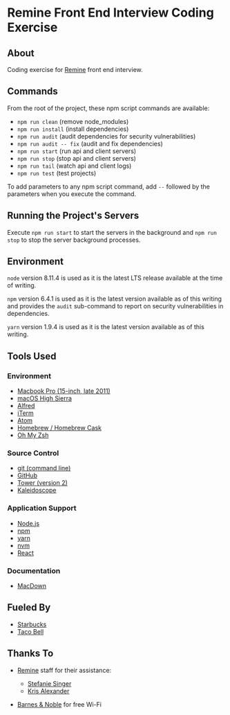# Remine Front End Interview Coding Exercise #

## About ##

Coding exercise for [Remine](https://www.remine.com) front end interview.

## Commands ##

From the root of the project, these npm script commands are available:

* `npm run clean` (remove node_modules)
* `npm run install` (install dependencies)
* `npm run audit` (audit dependencies for security vulnerabilities)
* `npm run audit -- fix` (audit and fix dependencies)
* `npm run start` (run api and client servers)
* `npm run stop` (stop api and client servers)
* `npm run tail` (watch api and client logs)
* `npm run test` (test projects)

To add parameters to any npm script command, add ` -- ` followed by the parameters when you execute the command.

## Running the Project's Servers ##

Execute `npm run start` to start the servers in the background and `npm run stop` to stop the server background processes.

## Environment ##

`node` version 8.11.4 is used as it is the latest LTS release available at the time of writing.

`npm` version 6.4.1 is used as it is the latest version available as of this writing and provides the `audit` sub-command to report on security vulnerabilities in dependencies.

`yarn` version 1.9.4 is used as it is the latest version available as of this writing.

## Tools Used ##

### Environment ###

* [Macbook Pro (15-inch, late 2011)](https://support.apple.com/kb/SP644)
* [macOS High Sierra](https://www.apple.com/macos/high-sierra/)
* [Alfred](https://www.alfredapp.com/)
* [iTerm](https://www.iterm2.com/)
* [Atom](https://atom.io/)
* [Homebrew / Homebrew Cask](https://brew.sh/)
* [Oh My Zsh](https://github.com/robbyrussell/oh-my-zsh/)

### Source Control ###

* [git (command line)](https://git-scm.com/)
* [GitHub](https://github.com/)
* [Tower (version 2)](https://git-tower.com/)
* [Kaleidoscope](https://www.kaleidoscopeapp.com/)


### Application Support ###

* [Node.js](https://nodejs.org/)
* [npm](https://npmjs.org/)
* [yarn](https://yarnpkg.com/)
* [nvm](https://github.com/creationix/nvm/)
* [React](https://reactjs.org/)

### Documentation ###

* [MacDown](https://macdown.uranusjr.com/)


## Fueled By ##

* [Starbucks](https://www.starbucks.com/)
* [Taco Bell](https://www.tacobell.com/)


## Thanks To ##

* [Remine](https://remine.com/) staff for their assistance:
	* [Stefanie Singer](https://www.linkedin.com/in/stefaniersinger)
	* [Kris Alexander](https://www.linkedin.com/in/kris-alexander-20ab601b)

* [Barnes & Noble](https://www.barnesandnoble.com/) for free Wi-Fi

